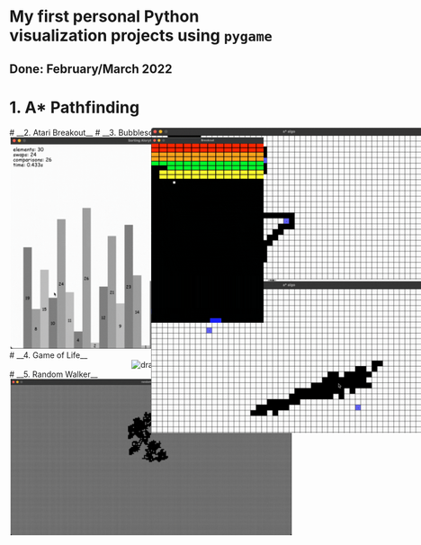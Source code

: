 # __My first personal Python visualization projects using `pygame`__  
## Done: __February/March 2022__  
# __1. A* Pathfinding__
<div style="position: absolute; left: 50%;">
  <img src="A_Star_Pathfinding/astar_maze.gif" alt="drawing" width="500"/>  
  <img src="A_Star_Pathfinding/astar_obstacle.gif" alt="drawing" width="500"/>  
</div>
# __2. Atari Breakout__  
<div style="position: absolute; left: 50%;">
  <img src="Atari_Breakout/breakout_game.gif" alt="drawing" width="200"/>  
</div>
# __3. Bubblesort__  
<div style="text-align:center;">
  <img src="Bubblesort/bubblesort.gif" alt="drawing" width="500"/>  
</div>
# __4. Game of Life__  
<div style="text-align:center;">
  <img src="Game_of_Life/game_of_life_vis.gif" alt="drawing" width="500"/>  
</div>
# __5. Random Walker__  
<div style="text-align:center;">
  <img src="Random_Walker/random_walking.gif" alt="drawing" width="500"/>  
</div>
